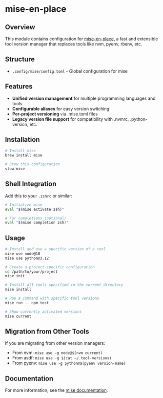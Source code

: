 # mise-en-place

## Overview
This module contains configuration for [mise-en-place](https://mise.jdx.dev/), a fast and extensible tool version manager that replaces tools like nvm, pyenv, rbenv, etc.

## Structure
- `.config/mise/config.toml` - Global configuration for mise

## Features
- **Unified version management** for multiple programming languages and tools
- **Configurable aliases** for easy version switching
- **Per-project versioning** via .mise.toml files
- **Legacy version file support** for compatibility with .nvmrc, .python-version, etc.

## Installation

```bash
# Install mise
brew install mise

# Stow this configuration
stow mise
```

## Shell Integration

Add this to your `.zshrc` or similar:

```bash
# Initialize mise
eval "$(mise activate zsh)"

# For completions (optional)
eval "$(mise completion zsh)"
```

## Usage

```bash
# Install and use a specific version of a tool
mise use node@18
mise use python@3.12

# Create a project-specific configuration
cd /path/to/your/project
mise init

# Install all tools specified in the current directory
mise install

# Run a command with specific tool versions
mise run -- npm test

# Show currently activated versions
mise current
```

## Migration from Other Tools

If you are migrating from other version managers:

- From nvm: `mise use -g node@$(nvm current)`
- From asdf: `mise use -g $(cat ~/.tool-versions)`
- From pyenv: `mise use -g python@$(pyenv version-name)`

## Documentation
For more information, see the [mise documentation](https://mise.jdx.dev/). 